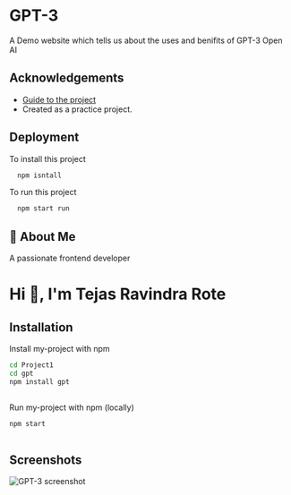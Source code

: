 
# GPT-3

A Demo website which tells us about the uses and benifits of GPT-3 Open AI


## Acknowledgements

 - [Guide to the project](https://www.youtube.com/watch?v=F627pKNUCVQ&list=WL&index=18&t=7182s)
- Created as a practice project. 


## Deployment

To install this project 

```bash
  npm isntall
```



To run this project 

```bash
  npm start run
```


## 🚀 About Me
A passionate frontend developer


# Hi 👋, I'm Tejas Ravindra Rote



## Installation

Install my-project with npm

```bash
cd Project1
cd gpt
npm install gpt
  
```


Run my-project with npm (locally)

```bash
npm start
  
```
    
## Screenshots

![GPT-3 screenshot](https://github.com/Tejas-Rote/React-Projects/blob/master/gpt3.png?raw=true)

